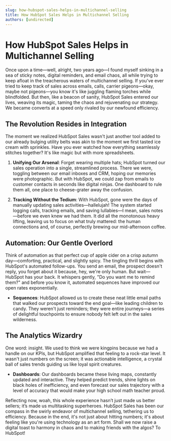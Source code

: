 ```yaml
---
slug: how-hubspot-sales-helps-in-multichannel-selling
title: How HubSpot Sales Helps in Multichannel Selling
authors: [undirected]
---
```


# How HubSpot Sales Helps in Multichannel Selling

Once upon a time—well, alright, two years ago—I found myself sinking in a sea of sticky notes, digital reminders, and email chaos, all while trying to keep afloat in the treacherous waters of multichannel selling. If you've ever tried to keep track of sales across emails, calls, carrier pigeons—okay, maybe not pigeons—you know it's like juggling flaming torches while blindfolded. But then, like a beacon of sanity, HubSpot Sales entered our lives, weaving its magic, taming the chaos and rejuvenating our strategy. We became converts at a speed only rivaled by our newfound efficiency.

## The Revolution Resides in Integration

The moment we realized HubSpot Sales wasn't just another tool added to our already bulging utility belts was akin to the moment we first tasted ice cream with sprinkles. Have you ever watched how everything seamlessly stitches together? It's like magic but with more spreadsheets.

1. **Unifying Our Arsenal**: Forget wearing multiple hats; HubSpot turned our sales operation into a single, streamlined process. There we were, toggling between our email inboxes and CRM, hoping our memories were photographic. But with HubSpot, we could zap from emails to customer contacts in seconds like digital ninjas. One dashboard to rule them all, one place to cheese-grater away the confusion.

2. **Tracking Without the Tedium**: With HubSpot, gone were the days of manually updating sales activities—hallelujah! The system started logging calls, tracking emails, and saving lullabies—I mean, sales notes—before we even knew we had them. It did all the monotonous heavy lifting, leaving us to focus on what truly mattered: the human connections and, of course, perfectly brewing our mid-afternoon coffee.

## Automation: Our Gentle Overlord

Think of automation as that perfect cup of apple cider on a crisp autumn day—comforting, practical, and slightly spicy. The tingling thrill begins with HubSpot's automated follow-ups. You send an email, the prospect doesn't reply, you forget about it because, hey, we're only human. But wait—HubSpot has your back. It whispers gently, "Do you want me to remind them?" and before you know it, automated sequences have improved our open rates exponentially. 

- **Sequences**: HubSpot allowed us to create these neat little email paths that walked our prospects toward the end goal—like leading children to candy. They weren't just reminders; they were entire journeys—a series of delightful touchpoints to ensure nobody felt left out in the sales wilderness.

## The Analytics Wizardry

One word: insight. We used to think we were kingpins because we had a handle on our KPIs, but HubSpot amplified that feeling to a rock-star level. It wasn't just numbers on the screen; it was actionable intelligence, a crystal ball of sales trends guiding us like loyal spirit creatures.

- **Dashboards**: Our dashboards became these living maps, constantly updated and interactive. They helped predict trends, shine lights on black holes of inefficiency, and even forecast our sales trajectory with a level of accuracy that would make your high school math teacher proud.

Reflecting now, woah, this whole experience hasn’t just made us better sellers; it’s made us multitasking superheroes. HubSpot Sales has been our compass in the swirly endeavor of multichannel selling, tethering us to efficiency. Because in the end, it's not just about hitting numbers; it's about feeling like you're using technology as an art form. Shall we now raise a digital toast to harmony in chaos and to making friends with the algos? To HubSpot!